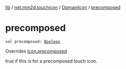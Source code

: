 [lib](../../index.md) / [net.mm2d.touchicon](../index.md) / [DomainIcon](index.md) / [precomposed](./precomposed.md)

# precomposed

`val precomposed: `[`Boolean`](https://kotlinlang.org/api/latest/jvm/stdlib/kotlin/-boolean/index.html)

Overrides [Icon.precomposed](../-icon/precomposed.md)

true if this is for a precomposed touch icon.

